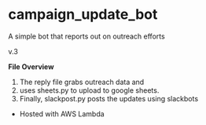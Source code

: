 # campaign_update_bot
A simple bot that reports out on outreach efforts

v.3

__File Overview__ 
1. The reply file grabs outreach data and
2. uses sheets.py to upload to google sheets.
3. Finally, slackpost.py posts the updates using slackbots

* Hosted with AWS Lambda

